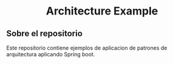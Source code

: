 <h1 align="center">Architecture Example</h1>

## Sobre el repositorio
Este repositorio contiene ejemplos de aplicacion de patrones de arquitectura aplicando Spring boot.











